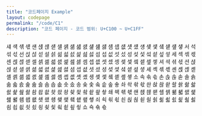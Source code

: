 ```yaml
---
title: "코드페이지 Example"
layout: codepage
permalink: "/code/C1"
description: "코드 페이지 - 코드 범위: U+C100 ~ U+C1FF"
---
```


<span class="character">섀</span>
<span class="character">섁</span>
<span class="character">섂</span>
<span class="character">섃</span>
<span class="character">섄</span>
<span class="character">섅</span>
<span class="character">섆</span>
<span class="character">섇</span>
<span class="character">섈</span>
<span class="character">섉</span>
<span class="character">섊</span>
<span class="character">섋</span>
<span class="character">섌</span>
<span class="character">섍</span>
<span class="character">섎</span>
<span class="character">섏</span>
<span class="character">섐</span>
<span class="character">섑</span>
<span class="character">섒</span>
<span class="character">섓</span>
<span class="character">섔</span>
<span class="character">섕</span>
<span class="character">섖</span>
<span class="character">섗</span>
<span class="character">섘</span>
<span class="character">섙</span>
<span class="character">섚</span>
<span class="character">섛</span>
<span class="character">서</span>
<span class="character">석</span>
<span class="character">섞</span>
<span class="character">섟</span>
<span class="character">선</span>
<span class="character">섡</span>
<span class="character">섢</span>
<span class="character">섣</span>
<span class="character">설</span>
<span class="character">섥</span>
<span class="character">섦</span>
<span class="character">섧</span>
<span class="character">섨</span>
<span class="character">섩</span>
<span class="character">섪</span>
<span class="character">섫</span>
<span class="character">섬</span>
<span class="character">섭</span>
<span class="character">섮</span>
<span class="character">섯</span>
<span class="character">섰</span>
<span class="character">성</span>
<span class="character">섲</span>
<span class="character">섳</span>
<span class="character">섴</span>
<span class="character">섵</span>
<span class="character">섶</span>
<span class="character">섷</span>
<span class="character">세</span>
<span class="character">섹</span>
<span class="character">섺</span>
<span class="character">섻</span>
<span class="character">센</span>
<span class="character">섽</span>
<span class="character">섾</span>
<span class="character">섿</span>
<span class="character">셀</span>
<span class="character">셁</span>
<span class="character">셂</span>
<span class="character">셃</span>
<span class="character">셄</span>
<span class="character">셅</span>
<span class="character">셆</span>
<span class="character">셇</span>
<span class="character">셈</span>
<span class="character">셉</span>
<span class="character">셊</span>
<span class="character">셋</span>
<span class="character">셌</span>
<span class="character">셍</span>
<span class="character">셎</span>
<span class="character">셏</span>
<span class="character">셐</span>
<span class="character">셑</span>
<span class="character">셒</span>
<span class="character">셓</span>
<span class="character">셔</span>
<span class="character">셕</span>
<span class="character">셖</span>
<span class="character">셗</span>
<span class="character">션</span>
<span class="character">셙</span>
<span class="character">셚</span>
<span class="character">셛</span>
<span class="character">셜</span>
<span class="character">셝</span>
<span class="character">셞</span>
<span class="character">셟</span>
<span class="character">셠</span>
<span class="character">셡</span>
<span class="character">셢</span>
<span class="character">셣</span>
<span class="character">셤</span>
<span class="character">셥</span>
<span class="character">셦</span>
<span class="character">셧</span>
<span class="character">셨</span>
<span class="character">셩</span>
<span class="character">셪</span>
<span class="character">셫</span>
<span class="character">셬</span>
<span class="character">셭</span>
<span class="character">셮</span>
<span class="character">셯</span>
<span class="character">셰</span>
<span class="character">셱</span>
<span class="character">셲</span>
<span class="character">셳</span>
<span class="character">셴</span>
<span class="character">셵</span>
<span class="character">셶</span>
<span class="character">셷</span>
<span class="character">셸</span>
<span class="character">셹</span>
<span class="character">셺</span>
<span class="character">셻</span>
<span class="character">셼</span>
<span class="character">셽</span>
<span class="character">셾</span>
<span class="character">셿</span>
<span class="character">솀</span>
<span class="character">솁</span>
<span class="character">솂</span>
<span class="character">솃</span>
<span class="character">솄</span>
<span class="character">솅</span>
<span class="character">솆</span>
<span class="character">솇</span>
<span class="character">솈</span>
<span class="character">솉</span>
<span class="character">솊</span>
<span class="character">솋</span>
<span class="character">소</span>
<span class="character">속</span>
<span class="character">솎</span>
<span class="character">솏</span>
<span class="character">손</span>
<span class="character">솑</span>
<span class="character">솒</span>
<span class="character">솓</span>
<span class="character">솔</span>
<span class="character">솕</span>
<span class="character">솖</span>
<span class="character">솗</span>
<span class="character">솘</span>
<span class="character">솙</span>
<span class="character">솚</span>
<span class="character">솛</span>
<span class="character">솜</span>
<span class="character">솝</span>
<span class="character">솞</span>
<span class="character">솟</span>
<span class="character">솠</span>
<span class="character">송</span>
<span class="character">솢</span>
<span class="character">솣</span>
<span class="character">솤</span>
<span class="character">솥</span>
<span class="character">솦</span>
<span class="character">솧</span>
<span class="character">솨</span>
<span class="character">솩</span>
<span class="character">솪</span>
<span class="character">솫</span>
<span class="character">솬</span>
<span class="character">솭</span>
<span class="character">솮</span>
<span class="character">솯</span>
<span class="character">솰</span>
<span class="character">솱</span>
<span class="character">솲</span>
<span class="character">솳</span>
<span class="character">솴</span>
<span class="character">솵</span>
<span class="character">솶</span>
<span class="character">솷</span>
<span class="character">솸</span>
<span class="character">솹</span>
<span class="character">솺</span>
<span class="character">솻</span>
<span class="character">솼</span>
<span class="character">솽</span>
<span class="character">솾</span>
<span class="character">솿</span>
<span class="character">쇀</span>
<span class="character">쇁</span>
<span class="character">쇂</span>
<span class="character">쇃</span>
<span class="character">쇄</span>
<span class="character">쇅</span>
<span class="character">쇆</span>
<span class="character">쇇</span>
<span class="character">쇈</span>
<span class="character">쇉</span>
<span class="character">쇊</span>
<span class="character">쇋</span>
<span class="character">쇌</span>
<span class="character">쇍</span>
<span class="character">쇎</span>
<span class="character">쇏</span>
<span class="character">쇐</span>
<span class="character">쇑</span>
<span class="character">쇒</span>
<span class="character">쇓</span>
<span class="character">쇔</span>
<span class="character">쇕</span>
<span class="character">쇖</span>
<span class="character">쇗</span>
<span class="character">쇘</span>
<span class="character">쇙</span>
<span class="character">쇚</span>
<span class="character">쇛</span>
<span class="character">쇜</span>
<span class="character">쇝</span>
<span class="character">쇞</span>
<span class="character">쇟</span>
<span class="character">쇠</span>
<span class="character">쇡</span>
<span class="character">쇢</span>
<span class="character">쇣</span>
<span class="character">쇤</span>
<span class="character">쇥</span>
<span class="character">쇦</span>
<span class="character">쇧</span>
<span class="character">쇨</span>
<span class="character">쇩</span>
<span class="character">쇪</span>
<span class="character">쇫</span>
<span class="character">쇬</span>
<span class="character">쇭</span>
<span class="character">쇮</span>
<span class="character">쇯</span>
<span class="character">쇰</span>
<span class="character">쇱</span>
<span class="character">쇲</span>
<span class="character">쇳</span>
<span class="character">쇴</span>
<span class="character">쇵</span>
<span class="character">쇶</span>
<span class="character">쇷</span>
<span class="character">쇸</span>
<span class="character">쇹</span>
<span class="character">쇺</span>
<span class="character">쇻</span>
<span class="character">쇼</span>
<span class="character">쇽</span>
<span class="character">쇾</span>
<span class="character">쇿</span>